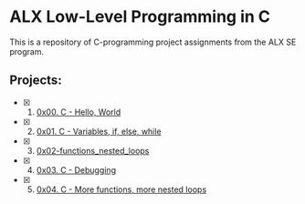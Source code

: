 # ALX Low-Level Programming in C
This is a repository of C-programming project assignments from the ALX SE program.

## Projects:
- [x] 1. [0x00. C - Hello, World](https://github.com/terrymk99/alx-low_level_programming/tree/master/0x00-hello_world)
- [x] 2. [0x01. C - Variables, if, else, while](https://github.com/terrymk99/alx-low_level_programming/tree/master/0x01-variables_if_else_while)
- [x] 3. [0x02-functions_nested_loops](https://github.com/terrymk99/alx-low_level_programming/tree/master/0x02-functions_nested_loops)
- [x] 4. [0x03. C - Debugging](https://github.com/terrymk99/alx-low_level_programming/tree/master/0x03-debugging)
- [x] 5. [0x04. C - More functions, more nested loops](https://github.com/terrymk99/alx-low_level_programming/tree/master/0x04-more_functions_nested_loops)
